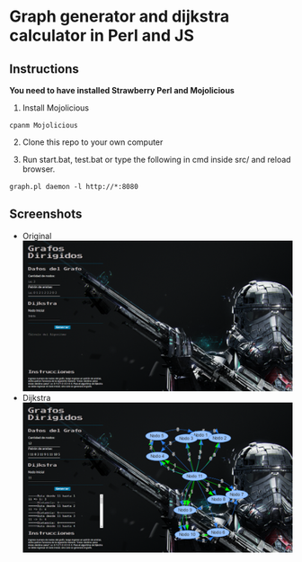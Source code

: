 # Graph generator and dijkstra calculator in Perl and JS
## Instructions
**You need to have installed Strawberry Perl and Mojolicious**
1. Install Mojolicious
```
cpanm Mojolicious
```
2. Clone this repo to your own computer

3. Run start.bat, test.bat or type the following in cmd inside src/ and reload browser.
```
graph.pl daemon -l http://*:8080
```

## Screenshots
- Original
![](docs/Grafos_app.png)
- Dijkstra
![](docs/Dijkstra.png)